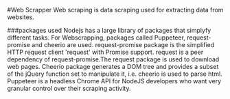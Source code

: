 #Web Scrapper
Web scraping is data scraping used for extracting data from websites.

###packages used
Nodejs has a large library of packages that simplyfy different tasks. For Webscrapping, packages called Puppeteer, request-promise and cheerio are used.
request-promise package is the simplified HTTP request client 'request' with Promise support. request is a peer dependency of request-promise.The request package is used to download web pages.
Cheerio package generates a DOM tree and provides a subset of the jQuery function set to manipulate it, i.e. cheerio is used to parse html.
Puppeteer is a headless Chrome API for NodeJS developers who want very granular control over their scraping activity.
